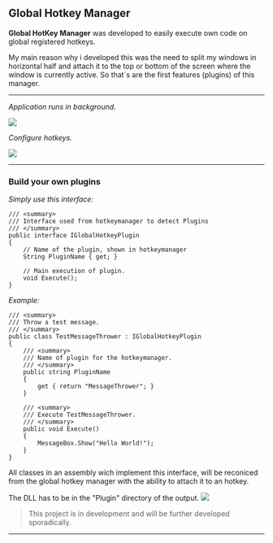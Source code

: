 ## Global Hotkey Manager ##

**Global HotKey Manager** was developed to easily execute own code on global registered hotkeys.


My main reason why i developed this was the need to split my windows in horizontal half and attach it to the top or bottom of the screen where the window is currently active.
So that´s are the first features (plugins) of this manager.


----------


*Application runs in background.*

![](https://cloud.githubusercontent.com/assets/2332468/3293951/a6014f0a-f5a1-11e3-91a8-6da97783a72b.png)


*Configure hotkeys.*

![](https://cloud.githubusercontent.com/assets/2332468/3293950/a600e1dc-f5a1-11e3-9b2a-cce8aa62e7d2.png)


----------

### Build your own plugins ###

*Simply use this interface:*

    /// <summary>
    /// Interface used from hotkeymanager to detect Plugins
    /// </summary>
    public interface IGlobalHotkeyPlugin
    {
        // Name of the plugin, shown in hotkeymanager
        String PluginName { get; }

        // Main execution of plugin.
        void Execute();
    }

*Example:*

    /// <summary>
    /// Throw a test message.
    /// </summary>
    public class TestMessageThrower : IGlobalHotkeyPlugin
    {
        /// <summary>
        /// Name of plugin for the hotkeymanager.
        /// </summary>
        public string PluginName
        {
            get { return "MessageThrower"; }
        }

        /// <summary>
        /// Execute TestMessageThrower.
        /// </summary>
        public void Execute()
        {
            MessageBox.Show("Hello World!");
        }
    }

All classes in an assembly wich implement this interface, will be reconiced from the global hotkey manager with the ability to attach it to an hotkey.

The DLL has to be in the "Plugin" directory of the output.
![](https://cloud.githubusercontent.com/assets/2332468/3294124/8a2cc5b8-f5a4-11e3-9292-22c38a0ffcca.PNG)




> This project is in development and will be further developed sporadically.

----------
